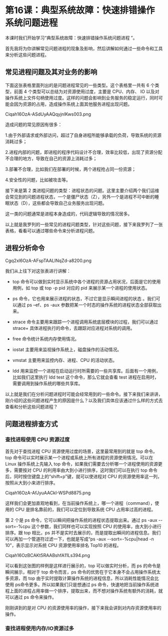# 第16课：典型系统故障：快速排错操作系统问题进程

本课时我们开始学习“典型系统故障：快速排错操作系统问题进程 ”。



首先我将为你讲解常见问题进程的现象及影响，然后讲解如何通过一些命令和工具来分析这些问题进程。

## 常见进程问题及其对业务的影响

下面这张表格里面列出的是问题进程常见的一些类型。这个表格里一共有 6 个类型，前面 4 个类型可以总结为对资源使用过度，主要是 CPU、内存、 IO 以及对操作系统上文件句柄使用过度。这样的问题会影响到业务服务的稳定运行，同时可能会因为资源的占用，造成操作系统上面其他服务进程出现问题。

Ciqah16OzA-ASdUyAAQqyjnlKws003.png

造成问题的常见原因有很多：

1.由于外部请求或外部访问，超过了自身进程所能够承载的负荷，导致系统的资源消耗过多；

2.进程内部的问题，即进程的程序代码设计不合理，效率比较低，出现了资源分配不合理的地方，导致在自己的资源上消耗过多；

3.部署不合理，比如我们在部署的时候，两个进程抢占同一份资源；

4.安全性的问题，比如被攻击等。

接下来是第 2 类进程问题的类型：进程状态的问题。这里主要介绍两个我们运维会常见到的问题进程状态，一个是僵尸状态（Z），另外一个是进程不可中断的睡眠状态（D），这些都会导致自己业务服务出现问题。



这一类的问题通常是进程本身造成的，代码逻辑导致的情况居多。



以上就是我罗列的一些常见的进程问题类型，针对这些问题，接下来我罗列了一张表格，看看可以通过哪些命令来分析进程问题。

## 进程分析命令
Cgq2xl6OzA-AFspTAALINqZd-a8200.png

我们从上往下对这张表进行讲解：

* top 命令可以做到实时显示系统中各个进程的资源占用状况，后面是它的使用用例，如 top 或 top -p pid 对应的 pid 来展示某一个进程的使用状态。

* ps 命令，它也用来展示进程的状态，不过它是显示瞬间进程的状态 。我们可以通过 ps –ef、ps -aux 参数把某一个时态的操作系统的进程状态全部获取出来。

* strace 命令主要用来跟踪一个进程调用系统底层模块的过程，我们可以通过 strace+ 具体进程执行的命令，去跟踪对应进程对系统的调用。

* free 命令统计系统内存使用情况。

* iostat 主要用来监视操作系统上，磁盘操作的活动情况。

* vmstat 主要用来监控内存、进程、CPU 的活动状态。

* ldd 用来监控一个进程在启动运行时所需要的一些共享库。后面有一个用例，比如我们这里执行 ldd test 这个命令，那么它就会查看 test 进程在启用时，需要调用到操作系统的哪些共享库。

以上就是我们在分析问题进程时可能会经常用到的一些命令。接下来我们来讲讲，刚介绍的这些问题进程产生的原因是什么？以及我们具体应该通过什么样的方式去查看和分析这些问题进程？

##  问题进程排查方式

### 查找进程使用 CPU 资源过度
首先对于查找进程 CPU 资源使用过度的场景，这里最常用到的就是 top 命令。top 命令可以实时展示某一个进程或系统上所有进程的资源使用情况。可以在 Linux 操作系统上先输入 top 命令，如果我们需要去分析哪一个进程使用的资源更多，需要按对 CPU 的利用率由大到小进行排序，这时我们可以在执行 top 命令后，同时按住键盘上的“shift+p”键，就可以使进程对 CPU 的资源使用率这一列，按照从大到小来进行排序。

Ciqah16OzA-AfJyuAACkI-WSPd8875.png

这样我们会更加直观地看到，在当前操作系统上，哪一个进程（command），使用的 CPU 是排名靠前的，我们可以定位到导致系统 CPU 占用率过高的进程。


第 2 个是 ps 命令，它可以瞬间把操作系统的进程状态提取出来。通过 ps -aux --sort=-%cpu 这个参数，我们同样也可以实现按照 CPU 的使用率，由大到小进行排序。跟 top 相比，ps 并不是实时去展示的，而是提取出瞬间的进程信息。我们可以再加一个管道符过滤一下，也就是写成“ps -aux --sort=-%cpu|head -n 10”，表示显示对系统 CPU 资源使用率排名 Top10 的进程。

Ciqah16OzBCAKt5RAABshfA11Ls394.png

可以看到这张图的样例是这样进行展示的，top 可以做实时分析，而 ps 的命令是瞬间展示，相对于 top 命令而言，ps 命令的优势在于它本身不会占用操作系统太多资源，而 top 由于实时提取计算操作系统的进程信息，所以消耗性能情况会比使用 ps命令更多。所以如果我们只是想通过 ps 命令，快速地把当前操作系统进程上面的进程占用率做一个排序，提取出来，而不想对操作系统有额外的消耗，就可以通过 ps 命令来操作。

刚刚讲到的是对 CPU 的资源使用率的操作，接下来我会讲到对内存资源使用率的操作。

### 查找进程使用内存/IO资源过多